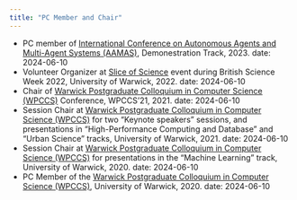 ```yaml
---
title: "PC Member and Chair"
---
```


- PC member of [International Conference on Autonomous Agents and Multi-Agent Systems (AAMAS)](https://www.aamas2024-conference.auckland.ac.nz/), Demonestration Track, 2023.
  date: 2024-06-10
- Volunteer Organizer at [Slice of Science](https://www.resonatefestival.co.uk/events/a-slice-of-science) event during British Science Week 2022, University of Warwick, 2022.
  date: 2024-06-10
- Chair of [Warwick Postgraduate Colloquium in Computer Science (WPCCS)](https://warwick.ac.uk/fac/sci/dcs/research/wpccs/wpccs21/) Conference, WPCCS’21, 2021.
  date: 2024-06-10
- Session Chair at [Warwick Postgraduate Colloquium in Computer Science (WPCCS)](https://warwick.ac.uk/fac/sci/dcs/research/wpccs/wpccs21/schedule/) for two “Keynote speakers” sessions, and presentations in “High-Performance Computing and Database” and “Urban Science” tracks, University of Warwick, 2021.
  date: 2024-06-10
- Session Chair at [Warwick Postgraduate Colloquium in Computer Science (WPCCS)](https://warwick.ac.uk/fac/sci/dcs/research/wpccs/wpccs20/) for presentations in the “Machine Learning” track, University of Warwick, 2020.
  date: 2024-06-10
- PC Member of the [Warwick Postgraduate Colloquium in Computer Science (WPCCS)](https://warwick.ac.uk/fac/sci/dcs/research/wpccs/wpccs20/), University of Warwick, 2020.
  date: 2024-06-10